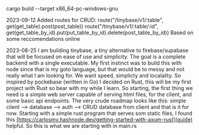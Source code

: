 cargo build --target x86_64-pc-windows-gnu


2023-09-12
Added routes for CRUD:
route("/tinybase/v1/:table", get(get_table).post(post_table))
route("/tinybase/v1/:table/:id", get(get_table_by_id).put(put_table_by_id).delete(post_table_by_id))
Based on some reccomendations online










2023-08-25
I am building tinybase, a tiny alternative to firebase/supabase that will be focused on ease of use and simplicity. The goal is a complete backend with a single executable.
My first instinct was to build this with node since that is my goto language, but that would be to messy and not really what I am looking for. We want speed, simplicty and localality.
So inspired by pockebase (written in Go) I decided on Rust, this will be my first project with Rust so bear with my while I learn. So starting, the first thing we need is a simple web server capable of serving html files, for the client, and some basic api endpoints. The very crude roadmap looks like this: simple client --> database --> auth --> CRUD database from client
and that is it for now. Starting with a simple rust program that serves som static files, I found this [https://carlosmv.hashnode.dev/getting-started-with-axum-rust](guide) helpful. So this is what we are starting with in main.rs
